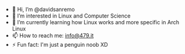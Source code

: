 - 👋 Hi, I’m @davidsanremo
- 👀 I’m interested in Linux and Computer Science
- 🌱 I’m currently learning how Linux works and more specific in Arch Linux
- 📫 How to reach me: info@479.it
- ⚡ Fun fact: I'm just a penguin noob XD

<!---
davidsanremo/davidsanremo is a ✨ special ✨ repository because its `README.md` (this file) appears on your GitHub profile.
You can click the Preview link to take a look at your changes.
--->
